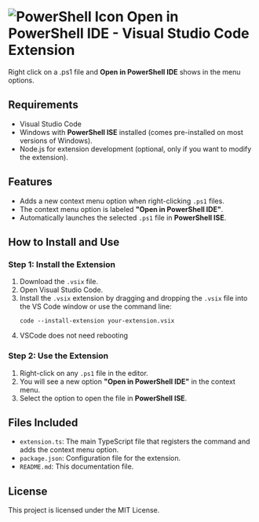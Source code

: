 # ![PowerShell Icon](./icon.ico) Open in PowerShell IDE - Visual Studio Code Extension

Right click on a .ps1 file and **Open in PowerShell IDE** shows in the menu options.
 

## Requirements
- Visual Studio Code
- Windows with **PowerShell ISE** installed (comes pre-installed on most versions of Windows).
- Node.js for extension development (optional, only if you want to modify the extension).

## Features
- Adds a new context menu option when right-clicking `.ps1` files.
- The context menu option is labeled **"Open in PowerShell IDE"**.
- Automatically launches the selected `.ps1` file in **PowerShell ISE**.

## How to Install and Use

### Step 1: Install the Extension
1. Download the `.vsix` file.
2. Open Visual Studio Code.
3. Install the `.vsix` extension by dragging and dropping the `.vsix` file into the VS Code window or use the command line:
   ```
   code --install-extension your-extension.vsix
   ```
4. VSCode does not need rebooting

### Step 2: Use the Extension
1. Right-click on any `.ps1` file in the editor.
2. You will see a new option **"Open in PowerShell IDE"** in the context menu.
3. Select the option to open the file in **PowerShell ISE**.

## Files Included
- `extension.ts`: The main TypeScript file that registers the command and adds the context menu option.
- `package.json`: Configuration file for the extension.
- `README.md`: This documentation file.


## License

This project is licensed under the MIT License.
